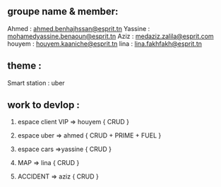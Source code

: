 ## groupe name & member:
Ahmed : ahmed.benhajhssan@esprit.tn
Yassine : mohamedyassine.benaoun@esprit.tn
Aziz : medaziz.zalila@esprit.com
houyem : houyem.kaaniche@esprit.tn
lina : lina.fakhfakh@esprit.tn

## theme :
Smart station : uber

## work to devlop : 
 1. espace client VIP => houyem
 {
    CRUD
 }
 
 2. espace uber => ahmed
 {
    CRUD + PRIME + FUEL
 }
 
 3. espace cars =>yassine
 {
    CRUD
 }

 4. MAP => lina
 {
    CRUD
 }

 5. ACCIDENT => aziz
 {
    CRUD
 }


